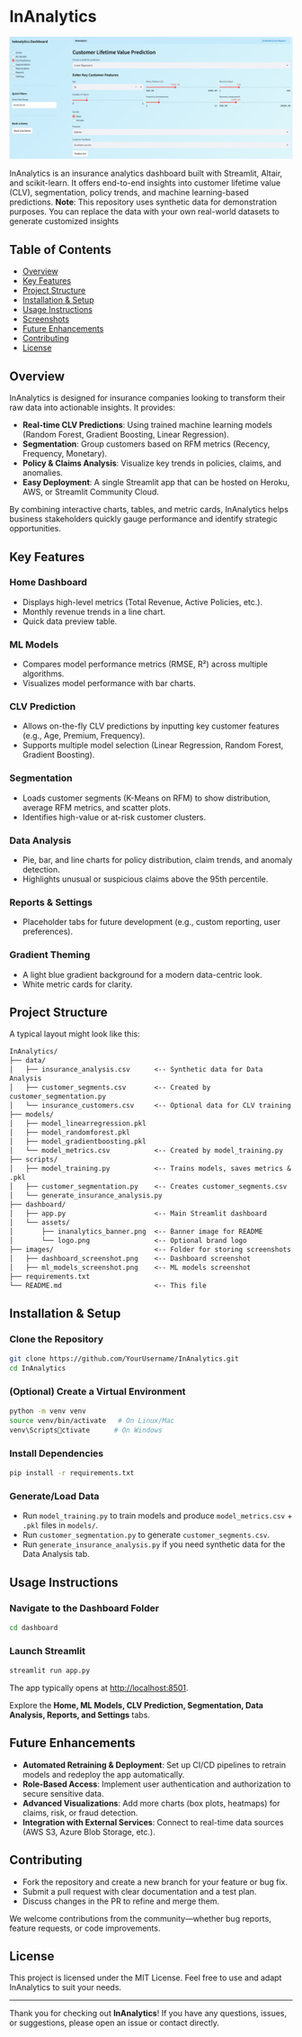 # InAnalytics

![Dashboard Screenshot](Images/Dashboard.PNG)


InAnalytics is an insurance analytics dashboard built with Streamlit, Altair, and scikit-learn. It offers end-to-end insights into customer lifetime value (CLV), segmentation, policy trends, and machine learning-based predictions. 
**Note**: This repository uses synthetic data for demonstration purposes. You can replace the data with your own real-world datasets to generate customized insights

## Table of Contents
- [Overview](#overview)
- [Key Features](#key-features)
- [Project Structure](#project-structure)
- [Installation & Setup](#installation--setup)
- [Usage Instructions](#usage-instructions)
- [Screenshots](#screenshots)
- [Future Enhancements](#future-enhancements)
- [Contributing](#contributing)
- [License](#license)

## Overview
InAnalytics is designed for insurance companies looking to transform their raw data into actionable insights. It provides:

- **Real-time CLV Predictions**: Using trained machine learning models (Random Forest, Gradient Boosting, Linear Regression).
- **Segmentation**: Group customers based on RFM metrics (Recency, Frequency, Monetary).
- **Policy & Claims Analysis**: Visualize key trends in policies, claims, and anomalies.
- **Easy Deployment**: A single Streamlit app that can be hosted on Heroku, AWS, or Streamlit Community Cloud.

By combining interactive charts, tables, and metric cards, InAnalytics helps business stakeholders quickly gauge performance and identify strategic opportunities.

## Key Features
### **Home Dashboard**
- Displays high-level metrics (Total Revenue, Active Policies, etc.).
- Monthly revenue trends in a line chart.
- Quick data preview table.

### **ML Models**
- Compares model performance metrics (RMSE, R²) across multiple algorithms.
- Visualizes model performance with bar charts.

### **CLV Prediction**
- Allows on-the-fly CLV predictions by inputting key customer features (e.g., Age, Premium, Frequency).
- Supports multiple model selection (Linear Regression, Random Forest, Gradient Boosting).

### **Segmentation**
- Loads customer segments (K-Means on RFM) to show distribution, average RFM metrics, and scatter plots.
- Identifies high-value or at-risk customer clusters.

### **Data Analysis**
- Pie, bar, and line charts for policy distribution, claim trends, and anomaly detection.
- Highlights unusual or suspicious claims above the 95th percentile.

### **Reports & Settings**
- Placeholder tabs for future development (e.g., custom reporting, user preferences).

### **Gradient Theming**
- A light blue gradient background for a modern data-centric look.
- White metric cards for clarity.

## Project Structure
A typical layout might look like this:
```
InAnalytics/
├── data/
│   ├── insurance_analysis.csv      <-- Synthetic data for Data Analysis
│   ├── customer_segments.csv       <-- Created by customer_segmentation.py
│   └── insurance_customers.csv     <-- Optional data for CLV training
├── models/
│   ├── model_linearregression.pkl
│   ├── model_randomforest.pkl
│   ├── model_gradientboosting.pkl
│   └── model_metrics.csv           <-- Created by model_training.py
├── scripts/
│   ├── model_training.py           <-- Trains models, saves metrics & .pkl
│   ├── customer_segmentation.py    <-- Creates customer_segments.csv
│   └── generate_insurance_analysis.py
├── dashboard/
│   ├── app.py                      <-- Main Streamlit dashboard
│   └── assets/
│       ├── inanalytics_banner.png  <-- Banner image for README
│       └── logo.png                <-- Optional brand logo
├── images/                         <-- Folder for storing screenshots
│   ├── dashboard_screenshot.png    <-- Dashboard screenshot
│   ├── ml_models_screenshot.png    <-- ML models screenshot
├── requirements.txt
└── README.md                       <-- This file
```

## Installation & Setup
### **Clone the Repository**
```bash
git clone https://github.com/YourUsername/InAnalytics.git
cd InAnalytics
```
### **(Optional) Create a Virtual Environment**
```bash
python -m venv venv
source venv/bin/activate   # On Linux/Mac
venv\Scriptsctivate      # On Windows
```
### **Install Dependencies**
```bash
pip install -r requirements.txt
```
### **Generate/Load Data**
- Run `model_training.py` to train models and produce `model_metrics.csv` + `.pkl` files in `models/`.
- Run `customer_segmentation.py` to generate `customer_segments.csv`.
- Run `generate_insurance_analysis.py` if you need synthetic data for the Data Analysis tab.

## Usage Instructions
### **Navigate to the Dashboard Folder**
```bash
cd dashboard
```
### **Launch Streamlit**
```bash
streamlit run app.py
```
The app typically opens at [http://localhost:8501](http://localhost:8501).

Explore the **Home, ML Models, CLV Prediction, Segmentation, Data Analysis, Reports, and Settings** tabs.

## Future Enhancements
- **Automated Retraining & Deployment**: Set up CI/CD pipelines to retrain models and redeploy the app automatically.
- **Role-Based Access**: Implement user authentication and authorization to secure sensitive data.
- **Advanced Visualizations**: Add more charts (box plots, heatmaps) for claims, risk, or fraud detection.
- **Integration with External Services**: Connect to real-time data sources (AWS S3, Azure Blob Storage, etc.).

## Contributing
- Fork the repository and create a new branch for your feature or bug fix.
- Submit a pull request with clear documentation and a test plan.
- Discuss changes in the PR to refine and merge them.

We welcome contributions from the community—whether bug reports, feature requests, or code improvements.

## License
This project is licensed under the MIT License. Feel free to use and adapt InAnalytics to suit your needs.

---
Thank you for checking out **InAnalytics**! If you have any questions, issues, or suggestions, please open an issue or contact directly.
